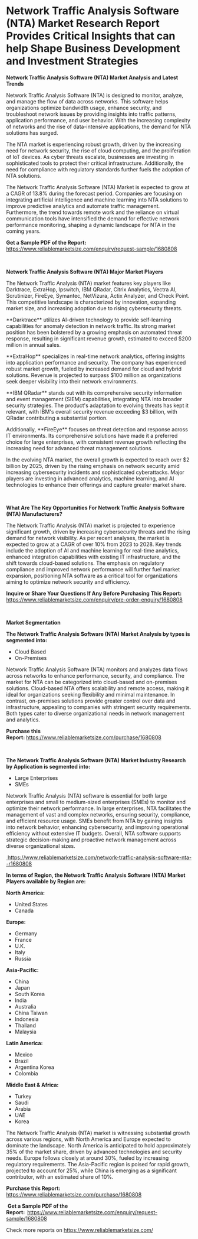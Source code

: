 <p><h1>Network Traffic Analysis Software (NTA) Market Research Report Provides Critical Insights that can help Shape Business Development and Investment Strategies</h1></p><p><strong>Network Traffic Analysis Software (NTA) Market Analysis and Latest Trends</strong></p>
<p><p>Network Traffic Analysis Software (NTA) is designed to monitor, analyze, and manage the flow of data across networks. This software helps organizations optimize bandwidth usage, enhance security, and troubleshoot network issues by providing insights into traffic patterns, application performance, and user behavior. With the increasing complexity of networks and the rise of data-intensive applications, the demand for NTA solutions has surged.</p><p>The NTA market is experiencing robust growth, driven by the increasing need for network security, the rise of cloud computing, and the proliferation of IoT devices. As cyber threats escalate, businesses are investing in sophisticated tools to protect their critical infrastructure. Additionally, the need for compliance with regulatory standards further fuels the adoption of NTA solutions.</p><p>The Network Traffic Analysis Software (NTA) Market is expected to grow at a CAGR of 13.8% during the forecast period. Companies are focusing on integrating artificial intelligence and machine learning into NTA solutions to improve predictive analytics and automate traffic management. Furthermore, the trend towards remote work and the reliance on virtual communication tools have intensified the demand for effective network performance monitoring, shaping a dynamic landscape for NTA in the coming years.</p></p>
<p><strong>Get a Sample PDF of the Report:&nbsp;</strong> <a href="https://www.reliablemarketsize.com/enquiry/request-sample/1680808?utm_campaign=2384&utm_medium=2&utm_source=Github&utm_content=ia&utm_term=24032025&utm_id=network-traffic-analysis-software-nta">https://www.reliablemarketsize.com/enquiry/request-sample/1680808</a></p>
<p>&nbsp;</p>
<p><strong>Network Traffic Analysis Software (NTA) Major Market Players</strong></p>
<p><p>The Network Traffic Analysis (NTA) market features key players like Darktrace, ExtraHop, Ipswitch, IBM QRadar, Citrix Analytics, Vectra AI, Scrutinizer, FireEye, Symantec, NetVizura, Actix Analyzer, and Check Point. This competitive landscape is characterized by innovation, expanding market size, and increasing adoption due to rising cybersecurity threats.</p><p>**Darktrace** utilizes AI-driven technology to provide self-learning capabilities for anomaly detection in network traffic. Its strong market position has been bolstered by a growing emphasis on automated threat response, resulting in significant revenue growth, estimated to exceed $200 million in annual sales.</p><p>**ExtraHop** specializes in real-time network analytics, offering insights into application performance and security. The company has experienced robust market growth, fueled by increased demand for cloud and hybrid solutions. Revenue is projected to surpass $100 million as organizations seek deeper visibility into their network environments.</p><p>**IBM QRadar** stands out with its comprehensive security information and event management (SIEM) capabilities, integrating NTA into broader security strategies. The product's adaptation to evolving threats has kept it relevant, with IBM's overall security revenue exceeding $3 billion, with QRadar contributing a substantial portion.</p><p>Additionally, **FireEye** focuses on threat detection and response across IT environments. Its comprehensive solutions have made it a preferred choice for large enterprises, with consistent revenue growth reflecting the increasing need for advanced threat management solutions.</p><p>In the evolving NTA market, the overall growth is expected to reach over $2 billion by 2025, driven by the rising emphasis on network security amid increasing cybersecurity incidents and sophisticated cyberattacks. Major players are investing in advanced analytics, machine learning, and AI technologies to enhance their offerings and capture greater market share.</p></p>
<p>&nbsp;</p>
<p><strong>What Are The Key Opportunities For Network Traffic Analysis Software (NTA) Manufacturers?</strong></p>
<p><p>The Network Traffic Analysis (NTA) market is projected to experience significant growth, driven by increasing cybersecurity threats and the rising demand for network visibility. As per recent analyses, the market is expected to grow at a CAGR of over 10% from 2023 to 2028. Key trends include the adoption of AI and machine learning for real-time analytics, enhanced integration capabilities with existing IT infrastructure, and the shift towards cloud-based solutions. The emphasis on regulatory compliance and improved network performance will further fuel market expansion, positioning NTA software as a critical tool for organizations aiming to optimize network security and efficiency.</p></p>
<p><strong>Inquire or Share Your Questions If Any Before Purchasing This Report:</strong> <a href="https://www.reliablemarketsize.com/enquiry/pre-order-enquiry/1680808?utm_campaign=2384&utm_medium=2&utm_source=Github&utm_content=ia&utm_term=24032025&utm_id=network-traffic-analysis-software-nta">https://www.reliablemarketsize.com/enquiry/pre-order-enquiry/1680808</a></p>
<p>&nbsp;</p>
<p><strong>Market Segmentation</strong></p>
<p><strong>The Network Traffic Analysis Software (NTA) Market Analysis by types is segmented into:</strong></p>
<p><ul><li>Cloud Based</li><li>On-Premises</li></ul></p>
<p><p>Network Traffic Analysis Software (NTA) monitors and analyzes data flows across networks to enhance performance, security, and compliance. The market for NTA can be categorized into cloud-based and on-premises solutions. Cloud-based NTA offers scalability and remote access, making it ideal for organizations seeking flexibility and minimal maintenance. In contrast, on-premises solutions provide greater control over data and infrastructure, appealing to companies with stringent security requirements. Both types cater to diverse organizational needs in network management and analytics.</p></p>
<p><strong>Purchase this Report:&nbsp;</strong><a href="https://www.reliablemarketsize.com/purchase/1680808?utm_campaign=2384&utm_medium=2&utm_source=Github&utm_content=ia&utm_term=24032025&utm_id=network-traffic-analysis-software-nta">https://www.reliablemarketsize.com/purchase/1680808</a></p>
<p>&nbsp;</p>
<p><strong>The Network Traffic Analysis Software (NTA) Market Industry Research by Application is segmented into:</strong></p>
<p><ul><li>Large Enterprises</li><li>SMEs</li></ul></p>
<p><p>Network Traffic Analysis (NTA) software is essential for both large enterprises and small to medium-sized enterprises (SMEs) to monitor and optimize their network performance. In large enterprises, NTA facilitates the management of vast and complex networks, ensuring security, compliance, and efficient resource usage. SMEs benefit from NTA by gaining insights into network behavior, enhancing cybersecurity, and improving operational efficiency without extensive IT budgets. Overall, NTA software supports strategic decision-making and proactive network management across diverse organizational sizes.</p></p>
<p><a href="https://www.reliablemarketsize.com/network-traffic-analysis-software-nta--r1680808?utm_campaign=2384&utm_medium=2&utm_source=Github&utm_content=ia&utm_term=24032025&utm_id=network-traffic-analysis-software-nta">&nbsp;https://www.reliablemarketsize.com/network-traffic-analysis-software-nta--r1680808</a></p>
<p><strong>In terms of Region, the Network Traffic Analysis Software (NTA) Market Players available by Region are:</strong></p>
<p>
    <p> <strong> North America: </strong>
        <ul>
            <li>United States</li>
            <li>Canada</li>
        </ul>
        </p> 
    <p> <strong> Europe: </strong>
        <ul>
            <li>Germany</li>
            <li>France</li>
            <li>U.K.</li>
            <li>Italy</li>
            <li>Russia</li>
        </ul>
        </p> 
    <p> <strong> Asia-Pacific: </strong>
        <ul>
            <li>China</li>
            <li>Japan</li>
            <li>South Korea</li>
            <li>India</li>
            <li>Australia</li>
            <li>China Taiwan</li>
            <li>Indonesia</li>
            <li>Thailand</li>
            <li>Malaysia</li>
        </ul>
        </p> 
    <p> <strong> Latin America: </strong>
        <ul>
            <li>Mexico</li>
            <li>Brazil</li>
            <li>Argentina Korea</li>
            <li>Colombia</li>
        </ul>
        </p> 
    <p> <strong> Middle East & Africa: </strong>
        <ul>
            <li>Turkey</li>
            <li>Saudi</li>
            <li>Arabia</li>
            <li>UAE</li>
            <li>Korea</li>
        </ul>
    </p>
    </p>
<p><p>The Network Traffic Analysis (NTA) market is witnessing substantial growth across various regions, with North America and Europe expected to dominate the landscape. North America is anticipated to hold approximately 35% of the market share, driven by advanced technologies and security needs. Europe follows closely at around 30%, fueled by increasing regulatory requirements. The Asia-Pacific region is poised for rapid growth, projected to account for 25%, while China is emerging as a significant contributor, with an estimated share of 10%.</p></p>
<p><strong>Purchase this Report: </strong><a href="https://www.reliablemarketsize.com/purchase/1680808?utm_campaign=2384&utm_medium=2&utm_source=Github&utm_content=ia&utm_term=24032025&utm_id=network-traffic-analysis-software-nta">https://www.reliablemarketsize.com/purchase/1680808</a></p>
<p>&nbsp;<strong>Get a Sample PDF of the Report:&nbsp;&nbsp;</strong><a href="https://www.reliablemarketsize.com/enquiry/request-sample/1680808?utm_campaign=2384&utm_medium=2&utm_source=Github&utm_content=ia&utm_term=24032025&utm_id=network-traffic-analysis-software-nta">https://www.reliablemarketsize.com/enquiry/request-sample/1680808</a></p>
<p><strong></strong></p>
<p>Check more reports on <a href="https://www.reliablemarketsize.com/?utm_campaign=2384&utm_medium=2&utm_source=Github&utm_content=ia&utm_term=24032025&utm_id=network-traffic-analysis-software-nta">https://www.reliablemarketsize.com/</a></p>